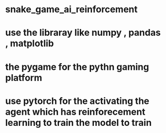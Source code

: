 ﻿# snake_game_ai_reinforcement

 # use the libraray like numpy , pandas , matplotlib 
 # the pygame for the pythn gaming platform 
 # use pytorch for the activating the agent which has reinforecement learning to train the model to train

